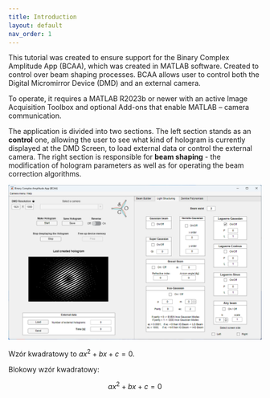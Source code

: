 ```yaml
---
title: Introduction
layout: default
nav_order: 1
---
```

This tutorial was created to ensure support for the Binary Complex Amplitude App (BCAA), which was created in MATLAB software. Created to control over beam shaping processes. BCAA allows user to control both the Digital Micromirror Device (DMD) and an external camera.

To operate, it requires a MATLAB R2023b or newer with an active Image Acquisition Toolbox and optional Add-ons that enable MATLAB – camera communication.

The application is divided into two sections. The left section stands as an **control** one, allowing the user to see what kind of hologram is currently displayed at the DMD Screen, to load external data or control the external camera. The right section is responsible for **beam shaping** - the modification of hologram parameters as well as for operating the beam correction algorithms.

![](./assets/images/BCAA_v2.png)


Wzór kwadratowy to $ax^2 + bx + c = 0$.

Blokowy wzór kwadratowy:

$$
ax^2 + bx + c = 0
$$




